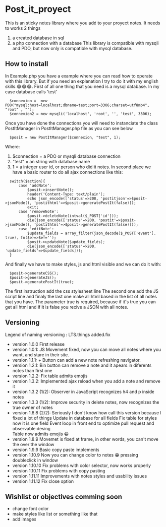 # Post_it_proyect

This is an sticky notes library where you add to your proyect notes. It needs to works 2 things
  1. a created database in sql
  2. a php connection with a database
This library is compatible with mysqli and PDO, but now only is compatible with mysql database.

## How to install

In Example.php you have a example where you can read how to operate with this library. But if you
need an explanation I try to do it with my english skills 😂😂😂. First of all one thing that
you need is a mysql database. In my case database calls 'test'

```
  $connexion =  new PDO("mysql:host=localhost;dbname=test;port=3306;charset=utf8mb4", "root" , "");
  $connexion2 = new mysqli('localhost', 'root', '', 'test', 3306);
```

Once you have done the connections you will need to instanciate the class PostItManager in PostItManager.php
file as you can see below

```
  $posit = new PostItManager($connexion, "test", 1);
```

Where:
  1.  $connection = a PDO or mysqli database connection
  2.  "test" = an string with database name
  3.  1 = a integer user id, or person who did it notes.
In second place we have a basic router to do all ajax connections like this:

```
  switch($action){
      case 'addNote':
          $posit->insertNote();
          header('Content-Type: text/plain');
          echo json_encode(['status'=>200, 'postitjson'=>$posit->jsonMode(), 'postithtml'=>$posit->generatePostIt(false)]);
          exit;
      case 'removeNote':
          $posit->deleteNote(intval($_POST['id']));
          die(json_encode(['status'=>200, 'postit'=>$posit->jsonMode(), 'postithtml'=>$posit->generatePostIt(false)]));
      case 'editNote':
          $update_fields = array_filter(json_decode($_POST['event'], true), fn($e)=>$e!='');
          $posit->updateNote($update_fields);
          die(json_encode(['status'=>200, 'update_fields'=>$update_fields]));
  }
```

And finally we have to make styles, js and html visible and we can do it with:

```
  $posit->generateCSS();
  $posit->generateJS();
  $posit->generatePostIt(true);
```

The first instruction add the css stylesheet line
The second one add the JS script line
and finaly the last one make all html based in the list of all notes that you have. The parameter true is required, because if 
it's true you can get all html and if it is false you recive a JSON with all notes.

## Versioning
                               
 Legend of naming versioning : LTS.things added.fix            
                                   
 - version 1.0.0
       First release
 - version 1.0.1:
       JS Movement fixed, now you can move all notes where you want, and stare in
       their site.
 - version 1.1.1:
       + Button can add a new note refreshing navigator.
 - version 1.2.1:
       Bin button can remove a note and it apears in diferents notes than first one
 - version 1.2.2:
       Fix table admits emojis
 - version 1.3.2:
       Implemented ajax reload when you add a note and remove it
 - version 1.3.2 (1/2):
       Observer in JavaScript recognizes h4 and p inside notes
 - version 1.3.3 (1/2):
       Improve security in delete notes, now recognizes the true owner of notes
 - version 1.8.8 (2/2):
       Seriously I don't know how call this version because I fixed a lot of things
       Update in database for all fields
       Fix table for styles now it is one field
       Event loop in front end to optimize pull request and observable desing    
       Table now admits emojis 😀
 - version 1.8.9 
       Movemet is fixed at frame, in other words, you can't move the over the window
 - version 1.9.9 
       Basic copy paste implements
 - version 1.10.9
       Now you can change color to notes 😁 pressing doubleclick in window
 - version 1.10.10
       Fix problems with color selector, now works properly
 - version 1.10.11
      Fix problems with copy pasting
 - version 1.11.11
      Improvements with notes styles and usability issues
 - version 1.11.12
      Fix close option
 ## Wishlist or objectives comming soon
  
 - change font color
 - make styles like list or something like that
 - add images
